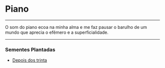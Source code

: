 # Piano

---

O som do piano ecoa na minha alma e me faz pausar o barulho de um mundo que aprecia o efêmero e a superficialidade.

---

### Sementes Plantadas

- [Depois dos trinta](./depois-dos-trinta/content.md)